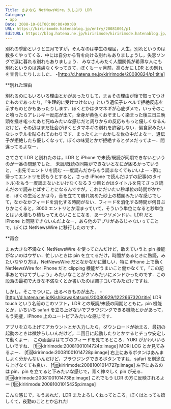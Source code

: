 ```yaml
---
Title: さよなら NetNewsWire，久しぶり LDR
Category:
- app
Date: 2008-10-01T00:00:00+09:00
URL: https://kiririmode.hatenablog.jp/entry/20081001/p1
EditURL: https://blog.hatena.ne.jp/kiririmode/kiririmode.hatenablog.jp/atom/entry/8454420450078214078
---
```


別れの季節というと三月ですが，そんなのは学生の理屈，人生，別れというのは数多くやってくる．中には自分から背を向ける別れもありましょうし，失恋ソングで涙に暮れる別れもありましょう．
みなさんみたく人間関係が希薄な人にも別れというのは遠慮なくやってきて，ぼくも一ヶ月前，高らかに LDR との別れを宣言したりしました．
-[http://d.hatena.ne.jp/kiririmode/20080824/p1:title]

**別れた理由

別れるのにもいろいろ理由とかがあったりして，まぁその理由が後で取ってつけたものであったり，「生理的に受けつけない」という遺伝子レベルで拒絶反応を示すものとかもあったりします．ぼくとかはタマネギが心底ダメで，いっそのこと喰ったらアレルギー反応が出て，全身が黄色くおぞましく染まった後三日三晩頭を掻き毟ったあと死ぬみたいな感じだと周りからの反応ももっと優しくなるんだけど，その辺はまだ社会がぼくとタマネギの別れを許容しない．偏食家みたいなレッテルを貼られておわりです．まったくよーおかしな世の中だよなー．遺伝子が拒絶したら優しくなって，ぼくの味覚とかが拒絶するとダメだってよー．間違ってるよなー．


さてさて LDR と別れたのは，LDR と iPhone で未読/既読が同期できないというのが一番の問題でした．
未読/既読の同期ができないとなにが困るかっていうと，
-出先でエントリを読む
-一度読んだからもう読まなくてもいいよー
-家に帰ってエントリを読もうとすると，さっき iPhone で読んだはずの記事(のタイトル)をもう一度読まないといけなくなる
3 つ目とかはタイトルを見てさっき読んだので読みとばすことになるんですが，これにだいたい秒単位の時間がかかる．ぼくの生活とかは今，音を立てて崩れ初めた砂上の楼閣みたいな感じでして，なかなかフィードを消化する時間がない．フィードを消化する時間が何日ぶりかにくると，3000 エントリとか溜まっていて，そういう単位になると秒単位とはいえ積もり積もってえらいことになる．あークソメンドい，LDR だと iPhone と同期できないんだよなー，あら他のアプリがあるじゃないってことで，ぼくは NetNewsWire に移行したのです．

**再会

まぁ大きな不満なく NetNewsWire を使ってたんだけど，敢えていうと pin 機能がないのはウザい．忙しいときは pin を立てるだけ，時間があるときに熟読，みたいなやり方は，NetNewsWire だとなかなかに難しい．特に iPhone 上で動く NetNewsWire for iPhone だと clipping 機能がうまいこと働かなくて，「この記事あとではてブしよう」みたいなことがクソみたいにメンドかったのです．この段落の最初で大きな不満なくとか書いたのは調子コいてみただけですね．


しかし，そこでついに，出るべきものが出た．
-[http://d.hatena.ne.jp/KishikawaKatsumi/20080929/1222667320:title]
LDR touch という名前のこのソフト，LDR との既読/未読の同期とともに，pin 機能とか，いちいち safari を立ち上げないでブラウジングできる機能とかがあって，もう完璧，iPhone 上のユートピアみたいな感じです．

アプリを立ち上げてアカウントとか入力したら，ダウンロードが始まる．最初の起動のときは微妙らしいんだけど，二回目に起動したりとかするとチョウ安定して動くよー．
この画面ははてブのフィードを見てるところ．YUKI がかわいいらしいですね．
[f:id:kiririmode:20081001014724p:image]
MORI LOG とか見てみるよー．
[f:id:kiririmode:20081001014728p:image]
右上にあるボタンはあんましよく分かんないんだけど，ブラウジングできるボタンですね．safari を別途立ち上げなくても良い．
[f:id:kiririmode:20081001014727p:image]
左下にあるのは pin．pin を立てると下みたいな感じで，青く神々しく pin が光る．
[f:id:kiririmode:20081001014738p:image]
これでもう LDR の方に反映されるよー
[f:id:kiririmode:20081001015425p:image]

こんな感じで，もうあれだ，LDR またよろしくねってところ，ぼくはとっても嬉しくて，夜勤のこととか忘れた!
